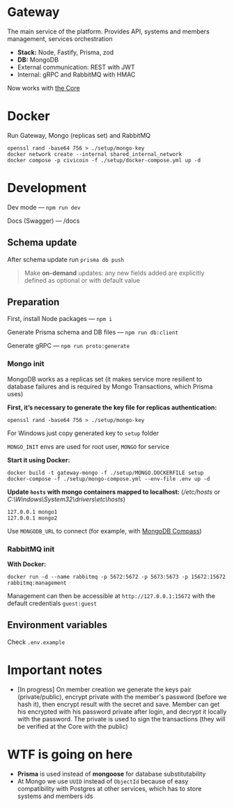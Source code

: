 # Gateway

The main service of the platform. Provides API, systems and members management, services orchestration

-   **Stack:** Node, Fastify, Prisma, zod
-   **DB:** MongoDB
-   External communication: REST with JWT
-   Internal: gRPC and RabbitMQ with HMAC

Now works with [the Core](https://github.com/civicoin/core)

# Docker

Run Gateway, Mongo (replicas set) and RabbitMQ

```
openssl rand -base64 756 > ./setup/mongo-key
docker network create --internal shared_internal_network
docker compose -p civicoin -f ./setup/docker-compose.yml up -d
```

# Development

Dev mode — `npm run dev`

Docs (Swagger) — /docs

## Schema update

After schema update run `prisma db push`

> Make **on-demand** updates: any new fields added are explicitly defined as optional or with default value

## Preparation

First, install Node packages — `npm i`

Generate Prisma schema and DB files — `npm run db:client`

Generate gRPC — `npm run proto:generate`

### Mongo init

MongoDB works as a replicas set (it makes service more resilient to database failures and is required by Mongo Transactions, which Prisma uses)

**First, it’s necessary to generate the key file for replicas authentication:**

```
openssl rand -base64 756 > ./setup/mongo-key
```

For Windows just copy generated key to `setup` folder

`MONGO_INIT` envs are used for root user, `MONGO` for service

**Start it using Docker:**

```
docker build -t gateway-mongo -f ./setup/MONGO.DOCKERFILE setup
docker-compose -f ./setup/mongo-compose.yml --env-file .env up -d
```

**Update `hosts` with mongo containers mapped to localhost:** (_/etc/hosts_ or _C:\Windows\System32\drivers\etc\hosts_)

```
127.0.0.1 mongo1
127.0.0.1 mongo2
```

Use `MONGODB_URL` to connect (for example, with [MongoDB Compass](https://www.mongodb.com/products/tools/compass))

### RabbitMQ init

**With Docker:**

```
docker run -d --name rabbitmq -p 5672:5672 -p 5673:5673 -p 15672:15672 rabbitmq:management
```

Management can then be accessible at `http://127.0.0.1:15672` with the default credentials `guest:guest`

## Environment variables

Check `.env.example`

# Important notes

-   [In progress] On member creation we generate the keys pair (private/public), encrypt private with the member's password (before we hash it), then encrypt result with the secret and save. Member can get his encrypted with his password private after login, and decrypt it locally with the password. The private is used to sign the transactions (they will be verified at the Core with the public)

# WTF is going on here

-   **Prisma** is used instead of **mongoose** for database substitutability
-   At Mongo we use `UUID` instead of `ObjectId` because of easy compatibility with Postgres at other services, which has to store systems and members ids
